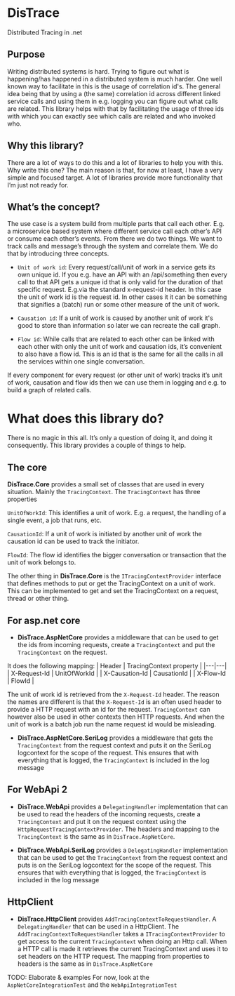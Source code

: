 # DisTrace

Distributed Tracing in .net

## Purpose

Writing distributed systems is hard. Trying to figure out what is happening/has happened in a distributed system is much harder. 
One well known way to facilitate in this is the usage of correlation id's. The general idea being that by using a (the same) correlation id across different linked service calls and using them in e.g. logging you can figure out what calls are related. This library helps with that by facilitating the usage of three ids with which you can exactly see which calls are related and who invoked who.

## Why this library?

There are a lot of ways to do this and a lot of libraries to help you with this. Why write this one? The main reason is that, for now at least, I have a very simple and focused target. A lot of libraries provide more functionality that I’m just not ready for.

## What’s the concept?

The use case is a system build from multiple parts that call each other. E.g. a microservice based system where different service call each other’s API or consume each other’s events. From there we do two things. We want to track calls and message’s through the system and correlate them. We do that by introducing three concepts.

* `Unit of work id`: Every request/call/unit of work in a service gets its own unique id. If you e.g. have an API with an /api/something then every call to that API gets a unique id that is only valid for the duration of that specific request. E.g.via the standard x-request-id header. In this case the unit of work id is the request id. In other cases it it can be something that signifies a (batch) run or some other measure of the unit of work.

* `Causation id`: If a unit of work is caused by another unit of work it's good to store than information so later we can recreate the call graph.

* `Flow id`: While calls that are related to each other can be linked with each other with only the unit of work and causation ids, it’s convenient to also have a flow id. This is an id that is the same for all the calls in all the services within one single conversation.

If every component for every request (or other unit of work)  tracks it’s unit of work, causation and flow ids then we can use them in logging and e.g. to build a graph of related calls.

# What does this library do?

There is no magic in this all. It’s only a question of doing it, and doing it consequently. This library provides a couple of things to help.

## The core

**DisTrace.Core** provides a small set of classes that are used in every situation. Mainly the `TracingContext`. The `TracingContext` has three properties

`UnitOfWorkId`: This identifies a unit of work. E.g. a request, the handling of a single event, a job that runs, etc. 

`CausationId`: If a unit of work is initiated by another unit of work the causation id can be used to track the initiator.

`FlowId`: The flow id identifies the bigger conversation or transaction that the unit of work belongs to.

The other thing in **DisTrace.Core** is the  `ITracingContextProvider` interface that defines methods to put or get the TracingContext on a unit of work. This can be implemented to get and set the TracingContext on a request, thread or other thing. 

## For asp.net core

* **DisTrace.AspNetCore** provides a middleware that can be used to get the ids from incoming requests, create a `TracingContext` and put the `TracingContext` on the request.

It does the following mapping:
| Header | TracingContext property |
|---|---|
| X-Request-Id | UnitOfWorkId |
| X-Causation-Id | CausationId |
| X-Flow-Id | FlowId |

The unit of work id is retrieved from the `X-Request-Id` header. The reason the names are different is that the `X-Request-Id` is an often used header to provide a HTTP request with an id for the request. `TracingContext` can however also be used in other contexts then HTTP requests. And when the unit of work is a batch job run the name request id would be misleading.

* **DisTrace.AspNetCore.SeriLog** provides a middleware that gets the `TracingContext` from the request context and puts it on the SeriLog logcontext for the scope of the request. This ensures that with everything that is logged, the `TracingContext` is included in the log message

## For WebApi 2

* **DisTrace.WebApi** provides a `DelegatingHandler` implementation that can be used to read the headers of the incoming requests, create a `TracingContext` and put it on the request context using the `HttpRequestTracingContextProvider`. The headers and mapping to the `TracingContext` is the same as in `DisTrace.AspNetCore`.

* **DisTrace.WebApi.SeriLog** provides a `DelegatingHandler` implementation that can be used to get the `TracingContext` from the request context and puts is on the SeriLog logcontext for the scope of the request. This ensures that with everything that is logged, the `TracingContext` is included in the log message

## HttpClient

* **DisTrace.HttpClient** provides `AddTracingContextToRequestHandler`. A `DelegatingHandler` that can be used in a HttpClient. The `AddTracingContextToRequestHandler` takes a `ITracingContextProvider` to get access to the current `TracingContext` when doing an Http call. When a HTTP call is made it retrieves the current TracingContext and uses it to set headers on the HTTP request. The mapping from properties to headers is the same as in `DisTrace.AspNetCore`



TODO: Elaborate & examples
For now, look at the `AspNetCoreIntegrationTest` and the `WebApiIntegrationTest` 
